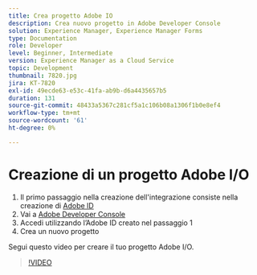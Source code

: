 ```yaml
---
title: Crea progetto Adobe IO
description: Crea nuovo progetto in Adobe Developer Console
solution: Experience Manager, Experience Manager Forms
type: Documentation
role: Developer
level: Beginner, Intermediate
version: Experience Manager as a Cloud Service
topic: Development
thumbnail: 7820.jpg
jira: KT-7820
exl-id: 49ecde63-e53c-41fa-ab9b-d6a4435657b5
duration: 131
source-git-commit: 48433a5367c281cf5a1c106b08a1306f1b0e8ef4
workflow-type: tm+mt
source-wordcount: '61'
ht-degree: 0%

---
```


# Creazione di un progetto Adobe I/O

1. Il primo passaggio nella creazione dell&#39;integrazione consiste nella creazione di [Adobe ID](https://account.adobe.com/)
1. Vai a [Adobe Developer Console](https://console.adobe.io/home)
1. Accedi utilizzando l’Adobe ID creato nel passaggio 1
1. Crea un nuovo progetto

Segui questo video per creare il tuo progetto Adobe I/O.

>[!VIDEO](https://video.tv.adobe.com/v/3440100?quality=12&learn=on&captions=ita)
